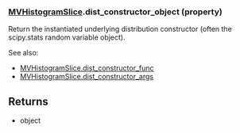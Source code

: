 ### [MVHistogramSlice](MVHistogramSlice.md).dist_constructor_object (property)




Return the instantiated underlying distribution constructor (often the
scipy.stats random variable object).

See also:

* [MVHistogramSlice.dist_constructor_func](MVHistogramSlice.dist_constructor_func.md)
* [MVHistogramSlice.dist_constructor_args](MVHistogramSlice.dist_constructor_args.md)

Returns
-------
* object

